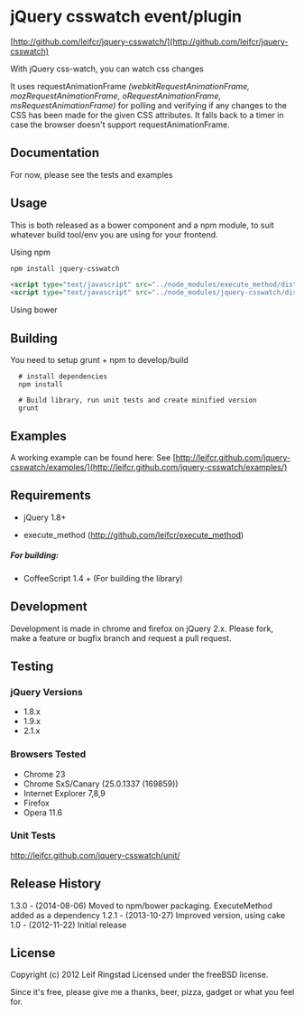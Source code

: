 # jQuery csswatch event/plugin #
[http://github.com/leifcr/jquery-csswatch/](http://github.com/leifcr/jquery-csswatch)

With jQuery css-watch, you can watch css changes

It uses requestAnimationFrame _(webkitRequestAnimationFrame, mozRequestAnimationFrame, oRequestAnimationFrame, msRequestAnimationFrame)_ for polling and verifying if any changes to the CSS has been made for the given CSS attributes. It falls back to a timer in case the browser doesn't support requestAnimationFrame.

## Documentation ##
For now, please see the tests and examples

## Usage ##
This is both released as a bower component and a npm module, to suit whatever build tool/env you are using for your frontend.

Using npm
```
npm install jquery-csswatch
```

```html
<script type="text/javascript" src="../node_modules/execute_method/dist/execute_method.js"></script>
<script type="text/javascript" src="../node_modules/jquery-csswatch/dist/jquery-csswatch.js"></script>
```

Using bower




## Building ##
You need to setup grunt + npm to develop/build
```
  # install dependencies
  npm install

  # Build library, run unit tests and create minified version
  grunt

```

## Examples ##
A working example can be found here:
See [http://leifcr.github.com/jquery-csswatch/examples/](http://leifcr.github.com/jquery-csswatch/examples/)

## Requirements ##

* jQuery 1.8+

* execute_method (http://github.com/leifcr/execute_method)

##### For building:

* CoffeeScript 1.4 + (For building the library)


## Development ##
Development is made in chrome and firefox on jQuery 2.x. Please fork, make a feature or bugfix branch and request a pull request.

## Testing ##

### jQuery Versions ###
* 1.8.x
* 1.9.x
* 2.1.x

### Browsers Tested ###
* Chrome 23
* Chrome SxS/Canary (25.0.1337 (169859))
* Internet Explorer 7,8,9
* Firefox
* Opera 11.6

### Unit Tests ###
http://leifcr.github.com/jquery-csswatch/unit/

## Release History ##
1.3.0 - (2014-08-06) Moved to npm/bower packaging. ExecuteMethod added as a dependency
1.2.1 - (2013-10-27) Improved version, using cake
1.0   - (2012-11-22) Initial release

## License ##
Copyright (c) 2012 Leif Ringstad
Licensed under the freeBSD license.

Since it's free, please give me a thanks, beer, pizza, gadget or what you feel for.